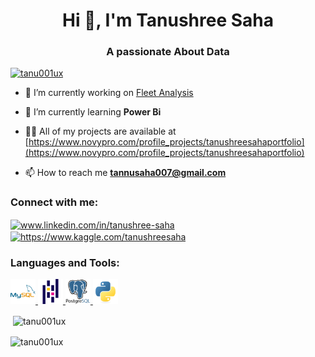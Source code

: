 <h1 align="center">Hi 👋, I'm Tanushree Saha</h1>
<h3 align="center">A passionate About Data</h3>

<p align="left"> <a href="https://github.com/ryo-ma/github-profile-trophy"><img src="https://github-profile-trophy.vercel.app/?username=tanu001ux" alt="tanu001ux" /></a> </p>

- 🔭 I’m currently working on [Fleet Analysis](https://app.powerbi.com/view?r=eyJrIjoiZjM0ODEyN2EtMmJlYy00YzRhLWI4Y2QtMTgxYTk1NGNkNWY2IiwidCI6ImRmODY3OWNkLWE4MGUtNDVkOC05OWFjLWM4M2VkN2ZmOTVhMCJ9)

- 🌱 I’m currently learning **Power Bi**

- 👨‍💻 All of my projects are available at [https://www.novypro.com/profile_projects/tanushreesahaportfolio](https://www.novypro.com/profile_projects/tanushreesahaportfolio)

- 📫 How to reach me **tannusaha007@gmail.com**

<h3 align="left">Connect with me:</h3>
<p align="left">
<a href="https://linkedin.com/in/www.linkedin.com/in/tanushree-saha" target="blank"><img align="center" src="https://raw.githubusercontent.com/rahuldkjain/github-profile-readme-generator/master/src/images/icons/Social/linked-in-alt.svg" alt="www.linkedin.com/in/tanushree-saha" height="30" width="40" /></a>
<a href="https://kaggle.com/https://www.kaggle.com/tanushreesaha" target="blank"><img align="center" src="https://raw.githubusercontent.com/rahuldkjain/github-profile-readme-generator/master/src/images/icons/Social/kaggle.svg" alt="https://www.kaggle.com/tanushreesaha" height="30" width="40" /></a>
</p>

<h3 align="left">Languages and Tools:</h3>
<p align="left"> <a href="https://www.mysql.com/" target="_blank" rel="noreferrer"> <img src="https://raw.githubusercontent.com/devicons/devicon/master/icons/mysql/mysql-original-wordmark.svg" alt="mysql" width="40" height="40"/> </a> <a href="https://pandas.pydata.org/" target="_blank" rel="noreferrer"> <img src="https://raw.githubusercontent.com/devicons/devicon/2ae2a900d2f041da66e950e4d48052658d850630/icons/pandas/pandas-original.svg" alt="pandas" width="40" height="40"/> </a> <a href="https://www.postgresql.org" target="_blank" rel="noreferrer"> <img src="https://raw.githubusercontent.com/devicons/devicon/master/icons/postgresql/postgresql-original-wordmark.svg" alt="postgresql" width="40" height="40"/> </a> <a href="https://www.python.org" target="_blank" rel="noreferrer"> <img src="https://raw.githubusercontent.com/devicons/devicon/master/icons/python/python-original.svg" alt="python" width="40" height="40"/> </a> </p>

<p>&nbsp;<img align="center" src="https://github-readme-stats.vercel.app/api?username=tanu001ux&show_icons=true&locale=en" alt="tanu001ux" /></p>

<p><img align="center" src="https://github-readme-streak-stats.herokuapp.com/?user=tanu001ux&" alt="tanu001ux" /></p>

